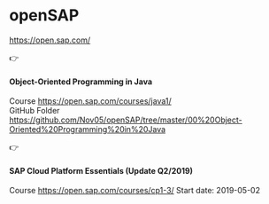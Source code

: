 # openSAP

https://open.sap.com/

:point_right:  
#### Object-Oriented Programming in Java  
Course https://open.sap.com/courses/java1/  
GitHub Folder https://github.com/Nov05/openSAP/tree/master/00%20Object-Oriented%20Programming%20in%20Java

:point_right:  
#### SAP Cloud Platform Essentials (Update Q2/2019)  
Course https://open.sap.com/courses/cp1-3/
Start date: 2019-05-02

